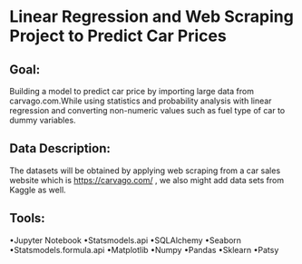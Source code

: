 # Linear Regression and Web Scraping Project to Predict Car Prices

## Goal:

Building a model to predict car price by importing large 
data from carvago.com.While using statistics and probability analysis with 
linear regression and converting non-numeric values such
as fuel type of car to dummy variables.

## Data Description:

The datasets will be obtained by applying web scraping 
from a car sales website which is https://carvago.com/ , 
we also might add data sets from Kaggle as well.
    
## Tools:

•Jupyter Notebook
•Statsmodels.api 
•SQLAlchemy
•Seaborn
•Statsmodels.formula.api
•Matplotlib
•Numpy
•Pandas
•Sklearn
•Patsy
